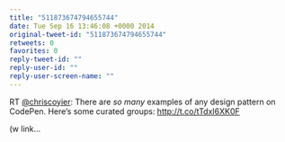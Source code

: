 ```yaml
---
title: "511873674794655744"
date: Tue Sep 16 13:46:08 +0000 2014
original-tweet-id: "511873674794655744"
retweets: 0
favorites: 0
reply-tweet-id: ""
reply-user-id: ""
reply-user-screen-name: ""
---
```

RT <a href="https://twitter.com/chriscoyier">@chriscoyier</a>: There are *so many* examples of any design pattern on CodePen. Here’s some curated groups: http://t.co/tTdxI6XK0F

(w link…
